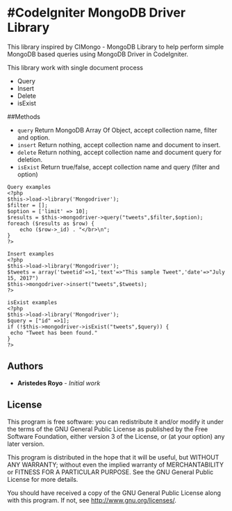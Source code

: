 #CodeIgniter MongoDB Driver Library
========

This library inspired by CIMongo - MongoDB Library to help perform simple MongoDB based queries using MongoDB Driver in CodeIgniter.

This library work with single document process
* Query
* Insert
* Delete
* isExist

##Methods
* `query` Return MongoDB Array Of Object, accept collection name, filter and option.
* `insert` Return nothing, accept collection name and document to insert.
* `delete` Return nothing, accept collection name and document query for deletion.
* `isExist` Return true/false, accept collection name and query (filter and option)

```
Query examples
<?php
$this->load->library('Mongodriver');
$filter = [];
$option = ['limit' => 10];
$results = $this->mongodriver->query("tweets",$filter,$option);
foreach ($results as $row) {
	echo ($row->_id) . "</br>\n";
}
?>
```

```
Insert examples
<?php
$this->load->library('Mongodriver');
$tweets = array('tweetid'=>1,'text'=>"This sample Tweet",'date'=>"July 15, 2017")
$this->mongodriver->insert("tweets",$tweets);
?>
```

```
isExist examples
<?php
$this->load->library('Mongodriver');
$query = ["id" =>1];
if (!$this->mongodriver->isExist("tweets",$query)) {
 echo "Tweet has been found."
}
?>
```

## Authors

* **Aristedes Royo** - *Initial work* 

## License

This program is free software: you can redistribute it and/or modify
it under the terms of the GNU General Public License as published by
the Free Software Foundation, either version 3 of the License, or
(at your option) any later version.

This program is distributed in the hope that it will be useful,
but WITHOUT ANY WARRANTY; without even the implied warranty of
MERCHANTABILITY or FITNESS FOR A PARTICULAR PURPOSE.  See the
GNU General Public License for more details.

You should have received a copy of the GNU General Public License
along with this program.  If not, see <http://www.gnu.org/licenses/>.
